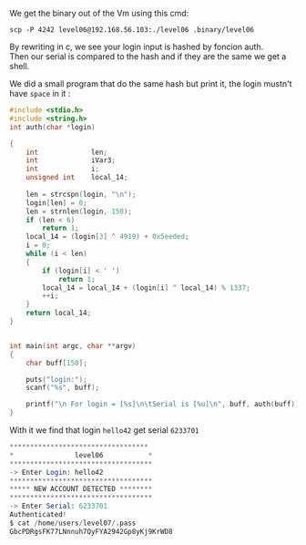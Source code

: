 We get the binary out of the Vm using this cmd:

`scp -P 4242 level06@192.168.56.103:./level06 .binary/level06`

By rewriting in c, we see your login input is hashed by foncion auth.\
Then our serial is compared to the hash and if they are the same we get a shell.

We did a small program that do the same hash but print it, the login mustn't have `space` in it : 
```c
#include <stdio.h>
#include <string.h>
int auth(char *login)

{
	int				len;
	int				iVar3;
	int				i;
	unsigned int	local_14;
	
	len = strcspn(login, "\n");
	login[len] = 0;
	len = strnlen(login, 150);
	if (len < 6)
		return 1;
	local_14 = (login[3] ^ 4919) + 0x5eeded;
	i = 0;
	while (i < len)
	{
		if (login[i] < ' ')
			return 1;
		local_14 = local_14 + (login[i] ^ local_14) % 1337;
		++i;
	}
	return local_14;
}


int main(int argc, char **argv)
{
	char buff[150];

	puts("login:");
	scanf("%s", buff);

	printf("\n For login = [%s]\n\tSerial is [%u]\n", buff, auth(buff));
}
```

With it we find that login `hello42` get serial `6233701`

```s
**********************************
*               level06           *
***********************************
-> Enter Login: hello42
***********************************
***** NEW ACCOUNT DETECTED ********
***********************************
-> Enter Serial: 6233701
Authenticated!
$ cat /home/users/level07/.pass
GbcPDRgsFK77LNnnuh7QyFYA2942Gp8yKj9KrWD8
```

